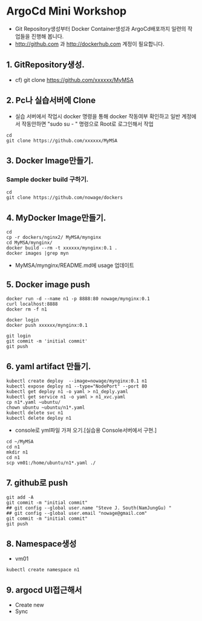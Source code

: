 # ArgoCd Mini Workshop
* Git Repository생성부터 Docker Container생성과 ArgoCd배포까지 일련의 작업들을 진행해 봅니다.
* http://github.com 과 http://dockerhub.com 계정이 필요합니다.

## 1. GitRepository생성.
* cf) git clone https://github.com/xxxxxx/MyMSA

## 2. Pc나 실습서버에 Clone
* 실습 서버에서 작업시 docker 명령을 통해 docker 작동여부 확인하고 일반 계정에서 작동안하면 "sudo su - " 명령으로 Root로 로그인해서 작업
```
cd
git clone https://github.com/xxxxxx/MyMSA
```

## 3. Docker Image만들기.
### Sample docker build  구하기.
```
cd
git clone https://github.com/nowage/dockers
```

## 4. MyDocker Image만들기.
```
cd
cp -r dockers/nginx2/ MyMSA/mynginx
cd MyMSA/mynginx/
docker build --rm -t xxxxxx/mynginx:0.1 .
docker images |grep myn
```
* MyMSA/mynginx/README.md에 usage 업데이트

## 5. Docker image push
```
docker run -d --name n1 -p 8888:80 nowage/mynginx:0.1
curl localhost:8888
docker rm -f n1

docker login
docker push xxxxxx/mynginx:0.1

git login
git commit -m 'initial commit'
git push
```

## 6. yaml artifact 만들기.
```
kubectl create deploy  --image=nowage/mynginx:0.1 n1
kubectl expose deploy n1 --type="NodePort" --port 80
kubectl get deploy n1 -o yaml > n1_deply.yaml
kubectl get service n1 -o yaml > n1_xvc.yaml
cp n1*.yaml ~ubuntu/
chown ubuntu ~ubuntu/n1*.yaml
kubectl delete svc n1
kubectl delete deploy n1
```
* console로 yml파일 가져 오기.[실습용 Console서버에서 구현.]
```
cd ~/MyMSA
cd n1
mkdir n1
cd n1
scp vm01:/home/ubuntu/n1*.yaml ./

```

## 7. github로 push
```
git add -A
git commit -m "initial commit"
## git config --global user.name "Steve J. South(NamJungGu) "
## git config --global user.email "nowage@gmail.com"
git commit -m "initial commit"
git push
```

## 8. Namespace생성
* vm01
```
kubectl create namespace n1
```

## 9. argocd UI접근해서
* Create new
* Sync
